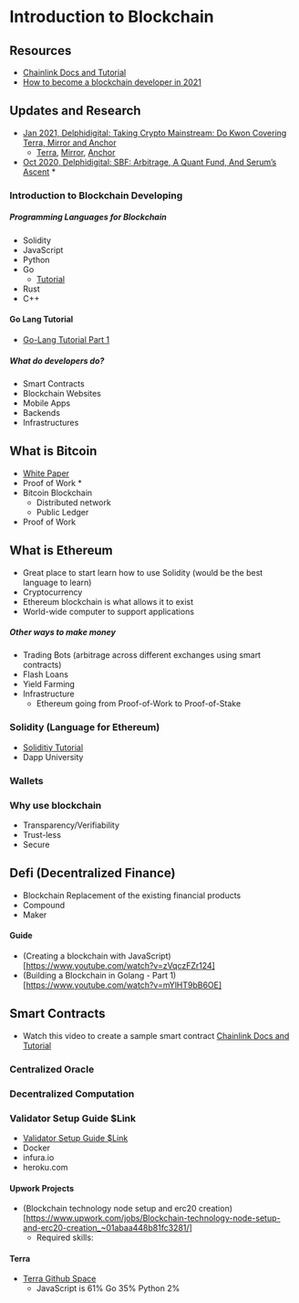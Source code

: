 # Introduction to Blockchain

## Resources
* [Chainlink Docs and Tutorial](https://docs.chain.link/docs/beginners-tutorial/)
* [How to become a blockchain developer in 2021](https://www.youtube.com/watch?v=OwSl2xwl2-w)

## Updates and Research
* [Jan 2021, Delphidigital: Taking Crypto Mainstream: Do Kwon Covering Terra, Mirror and Anchor](https://www.delphidigital.io/podcasts/taking-crypto-mainstream-do-kwon-covering-terra-mirror-and-anchor/)
    * [Terra](https://twitter.com/terra_money), [Mirror](https://twitter.com/mirror_protocol), [Anchor](https://twitter.com/anchor_protocol)
* [Oct 2020, Delphidigital: SBF: Arbitrage, A Quant Fund, And Serum’s Ascent](https://www.delphidigital.io/podcasts/sbf-arbitrage-a-quant-fund-and-serums-ascent/)
    * 

### Introduction to Blockchain Developing
##### Programming Languages for Blockchain
* Solidity
* JavaScript
* Python
* Go
    * [Tutorial](https://www.youtube.com/watch?v=uCR_A-Bphl0)
* Rust
* C++


#### Go Lang Tutorial
* [Go-Lang Tutorial Part 1](https://www.youtube.com/watch?v=uCR_A-Bphl0)

##### What do developers do?
* Smart Contracts
* Blockchain Websites
* Mobile Apps
* Backends
* Infrastructures


## What is Bitcoin
* [White Paper](https://bitcoin.org/bitcoin.pdf)
* Proof of Work
  * 
* Bitcoin Blockchain
  * Distributed network
  * Public Ledger
* Proof of Work


## What is Ethereum
* Great place to start learn how to use Solidity (would be the best language to learn)
* Cryptocurrency
* Ethereum blockchain is what allows it to exist
* World-wide computer to support applications



##### Other ways to make money
* Trading Bots (arbitrage across different exchanges using smart contracts)
* Flash Loans
* Yield Farming
* Infrastructure
    * Ethereum going from Proof-of-Work to Proof-of-Stake

### Solidity (Language for Ethereum)
* [Soliditiy Tutorial](https://www.youtube.com/watch?v=ipwxYa-F1uY)
* Dapp University



### Wallets

### Why use blockchain
* Transparency/Verifiability
* Trust-less
* Secure

## Defi (Decentralized Finance)
* Blockchain Replacement of the existing financial products 
* Compound
* Maker


#### Guide
* (Creating a blockchain with JavaScript)[https://www.youtube.com/watch?v=zVqczFZr124]
* (Building a Blockchain in Golang - Part 1)[https://www.youtube.com/watch?v=mYlHT9bB6OE]






## Smart Contracts
* Watch this video to create a sample smart contract [Chainlink Docs and Tutorial](https://docs.chain.link/docs/beginners-tutorial/)
### Centralized Oracle
### Decentralized Computation
### Validator Setup Guide $Link
* [Validator Setup Guide $Link](https://www.youtube.com/watch?v=Irv8jncBFBo)
* Docker
* infura.io
* heroku.com


#### Upwork Projects
* (Blockchain technology node setup and erc20 creation)[https://www.upwork.com/jobs/Blockchain-technology-node-setup-and-erc20-creation_~01abaa448b81fc3281/]
    * Required skills: 



#### Terra
* [Terra Github Space](https://github.com/terra-project/core)
     * JavaScript is 61% Go 35% Python 2%
     